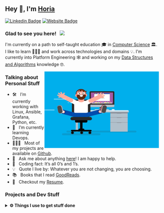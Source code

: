 ## Hey 👋, I'm [Horia](https://github.com/horia-delicoti/)

[![Linkedin Badge](https://img.shields.io/badge/-LinkedIn-0e76a8?style=flat-square&logo=Linkedin&logoColor=white)][linkedin]
[![Website Badge](https://img.shields.io/badge/Website-3b5998?style=flat-square&logo=google-chrome&logoColor=white)][website]

### Glad to see you here! &nbsp; ![](https://visitor-badge.glitch.me/badge?page_id=horia-delicoti.horia-delicoti&style=flat-square&color=0088cc)

I'm currently on a path to self-taught education 🎓 in [Computer Science][computer-science] 🏛. I like to learn 👨🏻‍💻 and work across technologies and domains 💡. I'm currently into Platform Engineering 🕸️ and working on my [Data Structures and Algorithms][code] knowledge 🤓.

<img align="right" height="250" width="375" alt="" src="https://raw.githubusercontent.com/horia-delicoti/horia-delicoti/master/assets/coder.gif" />

### Talking about Personal Stuff

- 🛠 &nbsp; I’m currently working with Linux, Ansible, Grafana, Python, etc.
- 🚀 &nbsp; I’m currently learning Devops.
- 👨🏻‍💻 &nbsp; Most of my projects are available on [Github][repo].
- 💬 &nbsp; Ask me about anything [here][open_issue]! I am happy to help.
- 👾 &nbsp; Coding fact: It’s all 0’s and 1’s.
- 💡 &nbsp; Quote I live by: Whatever you are not changing, you are choosing.
- 📚 &nbsp; Books that I read [GoodReads][goodreads].
- 📝 &nbsp; Checkout my [Resume][CV].

### Projects and Dev Stuff
<details>	
  <br />
  <summary><b>⚙️ Things I use to get stuff done</b></summary>
  	<ul>
  	    <li><b>OS:</b> MacOS Ventura</li>
	    <li><b>Laptop: </b> MacBook Air M2</li>
  	    <li><b>Browser: </b> Firefox Web Browser</li>
	    <li><b>Terminal: </b> ZSH: Oh My Zsh <a href="https://draculatheme.com/zsh">(Dracula)</a></li>
	    <li><b>Code Editor:</b> VSCode - The best editor out there.</li>
	    <li><b>To Stay Updated:</b> Dev.to, Dzone and Linkedin.</li>
	    <br />
	⚛️ Checkout My Dotfiles Configrations <a href="https://github.com/horia-delicoti/dotfiles">Here</a>.
	</ul>	
</details>

<!-- Link labels: -->
[linkedin]: https://www.linkedin.com/in/horia-delicoti-b0a39463/
[repo]: https://github.com/horia-delicoti
[open_issue]: https://github.com/horia-delicoti/horia-delicoti/issues/new
[website]: https://horia.delicoti.com/
[cv]: https://horia.delicoti.com/Horia_Delicoti_CV.pdf
[computer-science]: https://github.com/horia-delicoti/computer-science
[code]: https://github.com/horia-delicoti/code_challenges
[goodreads]: https://www.goodreads.com/review/list/105778063-horia?ref=nav_mybooks&shelf=read